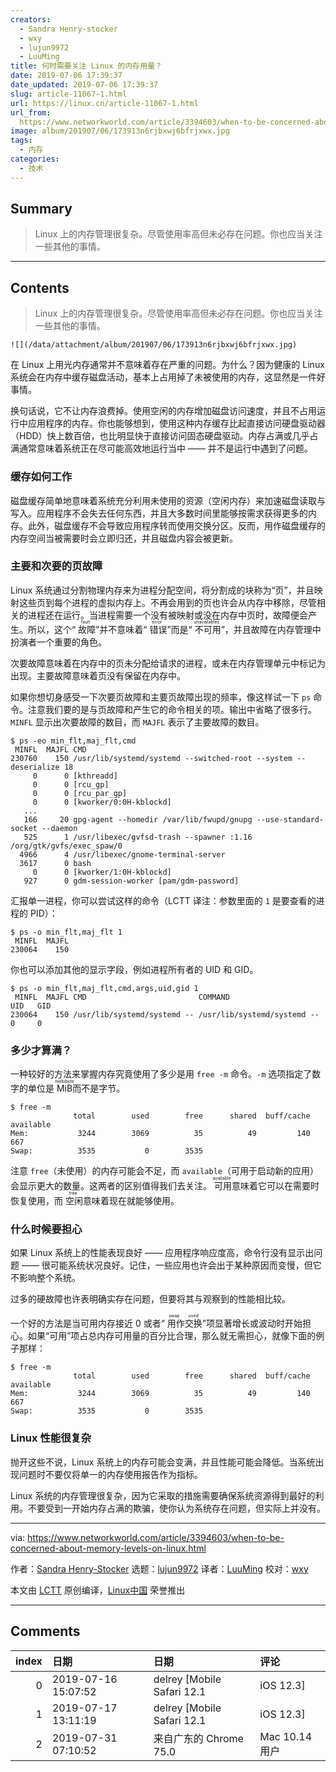 ```yaml
---
creators:
  - Sandra Henry-stocker
  - wxy
  - lujun9972
  - LuuMing
title: 何时需要关注 Linux 的内存用量？
date: 2019-07-06 17:39:37
date_updated: 2019-07-06 17:39:37
slug: article-11067-1.html
url: https://linux.cn/article-11067-1.html
url_from: 
  https://www.networkworld.com/article/3394603/when-to-be-concerned-about-memory-levels-on-linux.html
image: album/201907/06/173913n6rjbxwj6bfrjxwx.jpg
tags:
  - 内存
categories:
  - 技术
---
```


## Summary

> Linux 上的内存管理很复杂。尽管使用率高但未必存在问题。你也应当关注一些其他的事情。

***

<!-- more -->

## Contents

> 
> Linux 上的内存管理很复杂。尽管使用率高但未必存在问题。你也应当关注一些其他的事情。
> 
> 
> 

`![](/data/attachment/album/201907/06/173913n6rjbxwj6bfrjxwx.jpg)`

在 Linux 上用光内存通常并不意味着存在严重的问题。为什么？因为健康的 Linux 系统会在内存中缓存磁盘活动，基本上占用掉了未被使用的内存，这显然是一件好事情。

换句话说，它不让内存浪费掉。使用空闲的内存增加磁盘访问速度，并且不占用运行中应用程序的内存。你也能够想到，使用这种内存缓存比起直接访问硬盘驱动器（HDD）快上数百倍，也比明显快于直接访问固态硬盘驱动。内存占满或几乎占满通常意味着系统正在尽可能高效地运行当中 —— 并不是运行中遇到了问题。

### 缓存如何工作

磁盘缓存简单地意味着系统充分利用未使用的资源（空闲内存）来加速磁盘读取与写入。应用程序不会失去任何东西，并且大多数时间里能够按需求获得更多的内存。此外，磁盘缓存不会导致应用程序转而使用交换分区。反而，用作磁盘缓存的内存空间当被需要时会立即归还，并且磁盘内容会被更新。

### 主要和次要的页故障

Linux 系统通过分割物理内存来为进程分配空间，将分割成的块称为“页”，并且映射这些页到每个进程的虚拟内存上。不再会用到的页也许会从内存中移除，尽管相关的进程还在运行。当进程需要一个没有被映射或没在内存中页时，故障便会产生。所以，这个“<ruby> 故障 <rt>  fault </rt></ruby>”并不意味着“<ruby> 错误 <rt>  error </rt></ruby>”而是“<ruby> 不可用 <rt>  unavailables </rt></ruby>”，并且故障在内存管理中扮演者一个重要的角色。

次要故障意味着在内存中的页未分配给请求的进程，或未在内存管理单元中标记为出现。主要故障意味着页没有保留在内存中。

如果你想切身感受一下次要页故障和主要页故障出现的频率，像这样试一下 `ps` 命令。注意我们要的是与页故障和产生它的命令相关的项。输出中省略了很多行。`MINFL` 显示出次要故障的数目，而 `MAJFL` 表示了主要故障的数目。

```shell
$ ps -eo min_flt,maj_flt,cmd
 MINFL  MAJFL CMD
230760    150 /usr/lib/systemd/systemd --switched-root --system --deserialize 18
     0      0 [kthreadd]
     0      0 [rcu_gp]
     0      0 [rcu_par_gp]
     0      0 [kworker/0:0H-kblockd]
   ...
   166     20 gpg-agent --homedir /var/lib/fwupd/gnupg --use-standard-socket --daemon
   525      1 /usr/libexec/gvfsd-trash --spawner :1.16 /org/gtk/gvfs/exec_spaw/0
  4966      4 /usr/libexec/gnome-terminal-server
  3617      0 bash
     0      0 [kworker/1:0H-kblockd]
   927      0 gdm-session-worker [pam/gdm-password]
```

汇报单一进程，你可以尝试这样的命令（LCTT 译注：参数里面的 `1` 是要查看的进程的 PID）：

```shell
$ ps -o min_flt,maj_flt 1
 MINFL  MAJFL
230064    150
```

你也可以添加其他的显示字段，例如进程所有者的 UID 和 GID。

```shell
$ ps -o min_flt,maj_flt,cmd,args,uid,gid 1
 MINFL  MAJFL CMD                         COMMAND                       UID   GID
230064    150 /usr/lib/systemd/systemd -- /usr/lib/systemd/systemd --     0     0
```

### 多少才算满？

一种较好的方法来掌握内存究竟使用了多少是用 `free -m` 命令。`-m` 选项指定了数字的单位是 <ruby> MiB <rt>  mebibyte </rt></ruby> 而不是字节。

```shell
$ free -m
              total        used        free      shared  buff/cache   available
Mem:           3244        3069          35          49         140         667
Swap:          3535           0        3535
```

注意 `free`（未使用）的内存可能会不足，而 `available`（可用于启动新的应用）会显示更大的数量。这两者的区别值得我们去关注。<ruby> 可用 <rt>  available </rt></ruby>意味着它可以在需要时恢复使用，而<ruby> 空闲 <rt>  free </rt></ruby>意味着现在就能够使用。

### 什么时候要担心

如果 Linux 系统上的性能表现良好 —— 应用程序响应度高，命令行没有显示出问题 —— 很可能系统状况良好。记住，一些应用也许会出于某种原因而变慢，但它不影响整个系统。

过多的硬故障也许表明确实存在问题，但要将其与观察到的性能相比较。

一个好的方法是当可用内存接近 0 或者“<ruby> 用作交换 <rt>  swap used </rt></ruby>”项显著增长或波动时开始担心。如果“可用”项占总内存可用量的百分比合理，那么就无需担心，就像下面的例子那样：

```shell
$ free -m
              total        used        free      shared  buff/cache   available
Mem:           3244        3069          35          49         140         667
Swap:          3535           0        3535
```

### Linux 性能很复杂

抛开这些不说，Linux 系统上的内存可能会变满，并且性能可能会降低。当系统出现问题时不要仅将单一的内存使用报告作为指标。

Linux 系统的内存管理很复杂，因为它采取的措施需要确保系统资源得到最好的利用。不要受到一开始内存占满的欺骗，使你认为系统存在问题，但实际上并没有。

---

via: <https://www.networkworld.com/article/3394603/when-to-be-concerned-about-memory-levels-on-linux.html>

作者：[Sandra Henry-Stocker](https://www.networkworld.com/author/Sandra-Henry_Stocker/) 选题：[lujun9972](https://github.com/lujun9972) 译者：[LuuMing](https://github.com/LuuMing) 校对：[wxy](https://github.com/wxy)

本文由 [LCTT](https://github.com/LCTT/TranslateProject) 原创编译，[Linux中国](https://linux.cn/) 荣誉推出

***

## Comments

|   index | 日期                | 日期                                  | 评论               |
|--------:|:--------------------|:--------------------------------------|:-------------------|
|       0 | 2019-07-16 15:07:52 | delrey [Mobile Safari 12.1|iOS 12.3]  | Ch                 |
|       1 | 2019-07-17 13:11:19 | delrey [Mobile Safari 12.1|iOS 12.3]  | rx k               |
|       2 | 2019-07-31 07:10:52 | 来自广东的 Chrome 75.0|Mac 10.14 用户 | W@etst ifb.me test |
